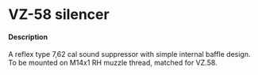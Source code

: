 # VZ-58 silencer

#### Description

A reflex type 7,62 cal sound suppressor with simple internal baffle design. To be mounted on M14x1 RH muzzle thread, matched for VZ.58.
